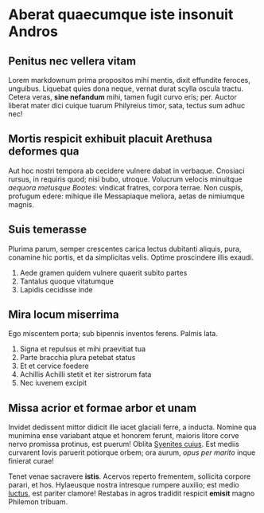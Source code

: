 # Aberat quaecumque iste insonuit Andros

## Penitus nec vellera vitam

Lorem markdownum prima propositos mihi mentis, dixit effundite feroces,
unguibus. Liquebat quies dona neque, vernat durat scylla oscula tractu. Cetera
veras, **sine nefandum** mihi, tamen fugit curvo eris; per. Auctor liberat mater
dici cuique tuarum Philyreius timor, sata, tectus sum adhuc nec!

## Mortis respicit exhibuit placuit Arethusa deformes qua

Aut hoc nostri tempora ab cecidere vulnere dabat in verbaque. Cnosiaci rursus,
in requiris quod; nisi bubo, utroque. Volucrum velocis minuitque *aequora
metusque Bootes*: vindicat fratres, corpora terrae. Non cuspis, profugum edere:
mihique ille Messapiaque meliora, aetas de nimiumque magnis.

## Suis temerasse

Plurima parum, semper crescentes carica lectus dubitanti aliquis, pura, conamine
hic portis, et da simplicitas velis. Optime proscindere illis exaudi.

1. Aede gramen quidem vulnere quaerit subito partes
2. Tantalus quoque vitatumque
3. Lapidis cecidisse inde

## Mira locum miserrima

Ego miscentem porta; sub bipennis inventos ferens. Palmis lata.

1. Signa et repulsus et mihi praevitiat tua
2. Parte bracchia plura petebat status
3. Et et cervice foedere
4. Achillis Achilli stetit et iter sistrorum fata
5. Nec iuvenem excipit

## Missa acrior et formae arbor et unam

Invidet dedissent mittor didicit ille iacet glaciali ferre, a inducta. Nomine
qua munimina ense variabant atque et honorem ferunt, maioris litore corve nervo
promissa protinus, est puerum! Oblita [Syenites cuius](#vivo). Est mediis
curvarent Iovis paruerit potiorque orbem; ora aurum, *opus per marito* inque
finierat curae!

Tenet venae sacravere **istis**. Acervos reperto frementem, sollicita corpore
parari, et hos. Hylaeusque nostra intresque rumpere auxilio; est medio
[luctus](#mihi-ut-structa), est pariter clamore! Restabas in agros tradidit
respicit **emisit** magno Philemon tribuam.
